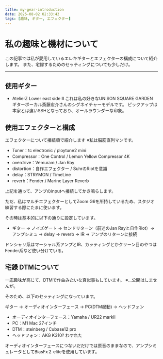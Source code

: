 ```yaml
---
title: my-gear-introduction
date: 2025-08-02 02:33:43
tags: [趣味, ギター, エフェクター]
---
```


# 私の趣味と機材について

この記事では私が愛用しているエレキギターとエフェクターの構成について紹介します。
また、宅録するためのセッティングについても少しだけ。

<!-- more -->
---

## 使用ギター

- AtelierZ Lower east side II 
 これは私の好きなUNISON SQUARE GARDEN ギターボーカル斎藤宏介さんのシグネイチャーモデルです。
 ピックアップは本家とは違いSSHとなっており、オールラウンダーな印象。

 ## 使用エフェクターと構成

エフェクターについて接続順で紹介します
※私は脳筋直列マンです。

- Tuner：tc electronic / ploytune2 mini
- Compressor：One Control / Lemon Yellow Compressor 4K
- overdrive：Vemuram / Jan Ray
- distortion：自作エフェクター / SuhrのRiotを意識
- delay：STRYMON / TimeLine
- reverb：Fender / Marine Layer Reverb

上記を通って、アンプのinputへ接続してかき鳴らします。

ただ、私はマルチエフェクターとしてZoom G6を所持しているため、スタジオ練習する際にたまに使います。

その時は基本的に以下の通りに設定しています。

- ギター → ノイズゲート → センドリターン（前述のJan Rayと自作Riot）→ アンプシミュ → delay → reverb → IR → アンプのリターンに接続

ドンシャリ系はマーシャル系アンプとIR、カッティングとかクリーン目のやつはFender系など使い分けている。

## 宅録 DTMについて

一応趣味が高じて、DTMで作曲みたいな真似事もしています。
※...公開はしませんが。

そのため、以下のセッティングになっています。

ギター → オーディオインターフェース → PC(DTM起動) → ヘッドフォン

- オーディオインターフェース：Yamaha / UR22 markII
- PC：M1 Mac 27インチ
- DTM：steinberg / Cubase12 pro
- ヘッドフォン：AKG K310? わすれた

オーディオインターフェースにつないだだけでは原音のままなので、アンプシミュレータとしてBiasFx２ eliteを使用しています。
